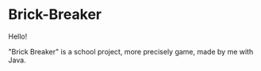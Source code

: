# Brick-Breaker

Hello!

"Brick Breaker" is a school project, more precisely game, made by me with Java.
